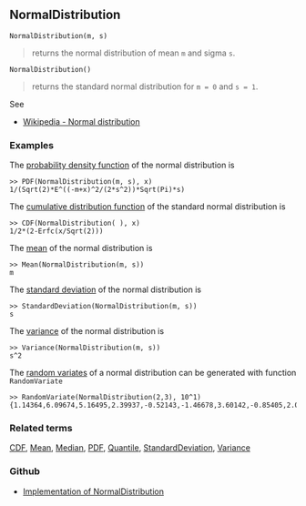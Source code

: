 ## NormalDistribution

```
NormalDistribution(m, s)
```

> returns the normal distribution of mean `m` and sigma `s`.

```
NormalDistribution()
```

> returns the standard normal distribution for `m = 0` and `s = 1`.

See
* [Wikipedia - Normal distribution](https://en.wikipedia.org/wiki/Normal_distribution)

### Examples

The [probability density function](https://en.wikipedia.org/wiki/Probability_density) of the normal distribution is

```
>> PDF(NormalDistribution(m, s), x)
1/(Sqrt(2)*E^((-m+x)^2/(2*s^2))*Sqrt(Pi)*s)
```

The [cumulative distribution function](https://en.wikipedia.org/wiki/Cumulative_distribution_function) of the standard normal distribution is

```
>> CDF(NormalDistribution( ), x)
1/2*(2-Erfc(x/Sqrt(2)))
```


The [mean](https://en.wikipedia.org/wiki/Mean) of the normal distribution is

```
>> Mean(NormalDistribution(m, s))
m
```

The [standard deviation](https://en.wikipedia.org/wiki/Standard_deviation) of the normal distribution is

```
>> StandardDeviation(NormalDistribution(m, s))
s
```

The [variance](https://en.wikipedia.org/wiki/Variance) of the normal distribution is

```
>> Variance(NormalDistribution(m, s))
s^2
```


The [random variates](https://en.wikipedia.org/wiki/Normal_distribution#Generating_values_from_normal_distribution) of a normal distribution can be generated with function `RandomVariate`

```
>> RandomVariate(NormalDistribution(2,3), 10^1)
{1.14364,6.09674,5.16495,2.39937,-0.52143,-1.46678,3.60142,-0.85405,2.06373,-0.29795}
```

### Related terms 
[CDF](CDF.md), [Mean](Mean.md), [Median](Median.md), [PDF](PDF.md), [Quantile](Quantile.md), [StandardDeviation](StandardDeviation.md), [Variance](Variance.md) 

### Github

* [Implementation of NormalDistribution](https://github.com/axkr/symja_android_library/blob/master/symja_android_library/matheclipse-core/src/main/java/org/matheclipse/core/builtin/StatisticsFunctions.java#L4756) 

